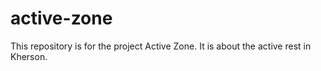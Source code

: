 # active-zone
This repository is for the project Active Zone. It is about the active rest in Kherson.
